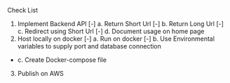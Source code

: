 Check List
1. Implement Backend API
[-] a. Return Short Url
[-] b. Return Long Url
[-] c. Redirect using Short Url
[-] d. Document usage on home page
2. Host locally on docker
[-] a. Run on docker
[-] b. Use Environmental variables to supply port and database connection
- c. Create Docker-compose file
3. Publish on AWS